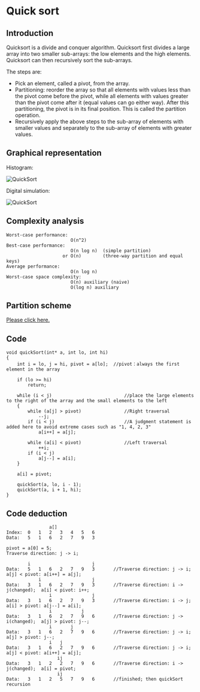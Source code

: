 # Quick sort
## Introduction

Quicksort is a divide and conquer algorithm. Quicksort first divides a large array into two smaller sub-arrays: the low elements and the high elements. Quicksort can then recursively sort the sub-arrays.

The steps are:
* Pick an element, called a pivot, from the array.
* Partitioning: reorder the array so that all elements with values less than the pivot come before the pivot, while all elements with values greater than the pivot come after it (equal values can go either way). After this partitioning, the pivot is in its final position. This is called the partition operation.
* Recursively apply the above steps to the sub-array of elements with smaller values and separately to the sub-array of elements with greater values.

## Graphical representation

Histogram:

![QuickSort](https://github.com/ToyoBai/Algorithm/blob/master/Sorting%20Algorithm/Sorting%20Algorithm%20Image/QuickSort1.gif?raw=true "QuickSort")

Digital simulation:

![QuickSort](https://github.com/ToyoBai/Algorithm/blob/master/Sorting%20Algorithm/Sorting%20Algorithm%20Image/QuickSort2.png?raw=true "QuickSort")

## Complexity analysis
    Worst-case performance:
                            O(n^2)
    Best-case performance:
                            O(n log n)  (simple partition)
                         or O(n)        (three-way partition and equal keys)
    Average performance:
                            O(n log n)
    Worst-case space complexity:
                            O(n) auxiliary (naive)
                            O(log n) auxiliary
## Partition scheme
[Please click here.](https://en.wikipedia.org/wiki/Quicksort "wikipedia")
        
## Code  
    void quickSort(int* a, int lo, int hi)		
    {
	    int i = lo, j = hi, pivot = a[lo];	//pivot：always the first element in the array

	    if (lo >= hi)
		    return;

        while (i < j)                           //place the large elements to the right of the array and the small elements to the left
        {
            while (a[j] > pivot)                //Right traversal
                --j;
            if (i < j)                          //A judgment statement is added here to avoid extreme cases such as "1, 4, 2, 3"
                a[i++] = a[j];

            while (a[i] < pivot)                //Left traversal
                ++i;
            if (i < j)
                a[j--] = a[i];
        }

        a[i] = pivot;

        quickSort(a, lo, i - 1);
        quickSort(a, i + 1, hi);
    }
    
## Code deduction
                    a[]
    Index:  0   1   2   3   4   5   6
    Data:   5   1   6   2   7   9   3
        
    pivot = a[0] = 5;   
    Traverse direction: j -> i;
    
            i                       j
    Data:   5   1   6   2   7   9   3       //Traverse direction: j -> i;           a[j] < pivot: a[i++] = a[j];  
                i                   j
    Data:   3   1   6   2   7   9   3       //Traverse direction: i -> j(changed);  a[i] < pivot: i++;
                    i               j
    Data:   3   1   6   2   7   9   3       //Traverse direction: i -> j;  	    a[i] > pivot: a[j--] = a[i];
                    i           j
    Data:   3   1   6   2   7   9   6       //Traverse direction: j -> i(changed);  a[j] > pivot: j--;
                    i       j
    Data:   3   1   6   2   7   9   6       //Traverse direction: j -> i;	    a[j] > pivot: j--;
                    i   j
    Data:   3   1   6   2   7   9   6       //Traverse direction: j -> i;  	    a[j] < pivot: a[i++] = a[j];
                       ij
    Data:   3   1   2   2   7   9   6       //Traverse direction: i -> j(changed);  a[i] = pivot;
                       ij
    Data:   3   1   2   5   7   9   6       //finished; then quickSort recursion
